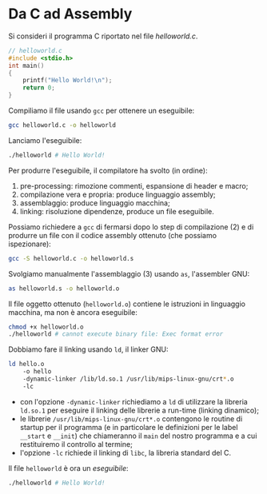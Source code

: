 # Da C ad Assembly

Si consideri il programma C riportato nel file *helloworld.c*. 
```c
// helloworld.c
#include <stdio.h>
int main()
{
    printf("Hello World!\n");
    return 0;
}
```
Compiliamo il file usando `gcc` per ottenere un eseguibile:
```bash
gcc helloworld.c -o helloworld
```
Lanciamo l'eseguibile:
```bash
./helloworld # Hello World!
```

Per produrre l'eseguibile, il compilatore ha svolto (in ordine):

1) pre-processing: rimozione commenti, espansione di header e macro;
2) compilazione vera e propria: produce linguaggio assembly;
3) assemblaggio: produce linguaggio macchina;
4) linking: risoluzione dipendenze, produce un file eseguibile.

Possiamo richiedere a `gcc` di fermarsi dopo lo step di compilazione (2) e di produrre un file con il codice assembly ottenuto (che possiamo ispezionare):
 
```bash
gcc -S helloworld.c -o helloworld.s
```

Svolgiamo manualmente l'assemblaggio (3) usando `as`, l'assembler GNU:

```bash
as helloworld.s -o helloworld.o
```

Il file oggetto ottenuto (`helloworld.o`) contiene le istruzioni in linguaggio macchina, ma non è ancora eseguibile:

```bash
chmod +x helloworld.o
./helloworld # cannot execute binary file: Exec format error
```


Dobbiamo fare il linking usando `ld`, il linker GNU:
 
```bash
ld hello.o
	-o hello 
	-dynamic-linker /lib/ld.so.1 /usr/lib/mips-linux-gnu/crt*.o
	-lc
```

* con l'opzione `-dynamic-linker` richiediamo a `ld` di utilizzare la libreria `ld.so.1` per eseguire il linking delle librerie a run-time (linking dinamico);
* le librerie `/usr/lib/mips-linux-gnu/crt*.o` contengono le routine di startup per il programma (e in particolare le definizioni per le label `__start` e `__init`) che chiameranno il `main` del nostro programma e a cui restituiremo il controllo al termine;
* l'opzione `-lc` richiede il linking di `libc`, la libreria standard del C.

Il file `helloworld` è ora un *eseguibile*:
```bash
./helloworld # Hello World!
```
